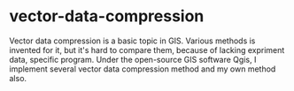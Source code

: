 # vector-data-compression
  Vector data compression is a basic topic in GIS. Various methods is invented for it, but it's hard to compare them, because of lacking expriment data, specific program. Under the open-source GIS software Qgis, I implement several vector data compression method and my own method also. 
